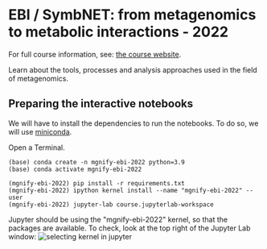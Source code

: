 # EBI / SymbNET: from metagenomics to metabolic interactions - 2022

For full course information, see: [the course website](https://www.ebi.ac.uk/training/events/symbnet-2022/).

Learn about the tools, processes and analysis approaches used in the field of metagenomics.

## Preparing the interactive notebooks

We will have to install the dependencies to run the notebooks. To do so, we will use [miniconda](https://docs.conda.io/en/latest/miniconda.html).

Open a Terminal.

```shell
(base) conda create -n mgnify-ebi-2022 python=3.9
(base) conda activate mgnify-ebi-2022

(mgnify-ebi-2022) pip install -r requirements.txt
(mgnify-ebi-2022) ipython kernel install --name "mgnify-ebi-2022" --user
(mgnify-ebi-2022) jupyter-lab course.jupyterlab-workspace
```

Jupyter should be using the "mgnify-ebi-2022" kernel, so that the packages are available.
To check, look at the top right of the Jupyter Lab window:
![selecting kernel in jupyter](notebooks/assets/jupyter-kernel-selection.png)
